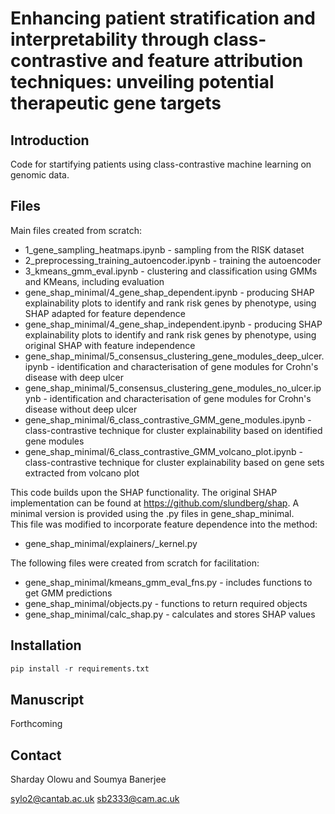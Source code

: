 # Enhancing patient stratification and interpretability through class-contrastive and feature attribution techniques: unveiling potential therapeutic gene targets

## Introduction

Code for startifying patients using class-contrastive machine learning on genomic data.

## Files

Main files created from scratch:
* 1_gene_sampling_heatmaps.ipynb - sampling from the RISK dataset
* 2_preprocessing_training_autoencoder.ipynb - training the autoencoder
* 3_kmeans_gmm_eval.ipynb - clustering and classification using GMMs and KMeans, including evaluation
* gene_shap_minimal/4_gene_shap_dependent.ipynb - producing SHAP explainability plots to identify and rank risk genes by phenotype, using SHAP adapted for feature dependence
* gene_shap_minimal/4_gene_shap_independent.ipynb - producing SHAP explainability plots to identify and rank risk genes by phenotype, using original SHAP with feature independence
* gene_shap_minimal/5_consensus_clustering_gene_modules_deep_ulcer.ipynb - identification and characterisation of gene modules for Crohn's disease with deep ulcer
* gene_shap_minimal/5_consensus_clustering_gene_modules_no_ulcer.ipynb - identification and characterisation of gene modules for Crohn's disease without deep ulcer
* gene_shap_minimal/6_class_contrastive_GMM_gene_modules.ipynb - class-contrastive technique for cluster explainability based on identified gene modules
* gene_shap_minimal/6_class_contrastive_GMM_volcano_plot.ipynb - class-contrastive technique for cluster explainability based on gene sets extracted from volcano plot

This code builds upon the SHAP functionality. The original SHAP implementation can be found at https://github.com/slundberg/shap. A minimal version is provided using the .py files in gene_shap_minimal.<br/>
This file was modified to incorporate feature dependence into the method:
<ul>
<li>gene_shap_minimal/explainers/_kernel.py</li>
</ul>

The following files were created from scratch for facilitation:
* gene_shap_minimal/kmeans_gmm_eval_fns.py - includes functions to get GMM predictions
* gene_shap_minimal/objects.py - functions to return required objects
* gene_shap_minimal/calc_shap.py - calculates and stores SHAP values


## Installation

```r
pip install -r requirements.txt
```

## Manuscript

Forthcoming

## Contact

Sharday Olowu and Soumya Banerjee

sylo2@cantab.ac.uk
sb2333@cam.ac.uk
